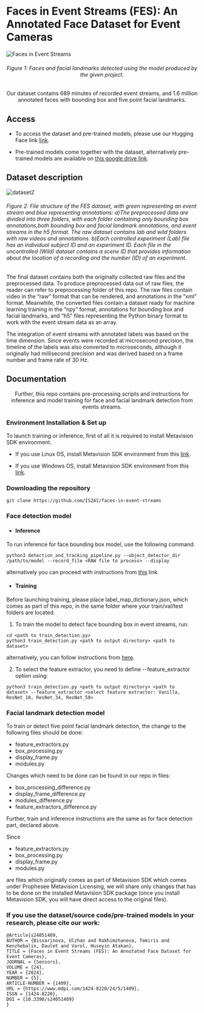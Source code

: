 # Faces in Event Streams (FES): An Annotated Face Dataset for Event Cameras
![Faces in Event Streams](https://user-images.githubusercontent.com/5821328/212868401-00f986d8-6bcf-44be-9d76-5bac4b6f21d7.png)
<h6><p align="center"> Figure 1: Faces and facial landmarks detected using the model produced by the given project.</p></h6>

<p align="center"> Our dataset contains 689 minutes of recorded event streams, and 1.6 million annotated faces with bounding box and five point facial landmarks. </p>

## Access
- To access the dataset and pre-trained models, please use our Hugging Face link [link](https://huggingface.co/datasets/issai/Faces_in_Event_Streams).

- Pre-trained models come together with the dataset, alternatively pre-trained models are available on [this google drive link](https://drive.google.com/drive/folders/1I2l-_-RmRLAaS6DF9OfCfq9-VmvrgETQ?usp=share_link).

## Dataset description
![dataset2](https://github.com/IS2AI/faces-in-event-streams/assets/102503259/b33a16cf-d5d3-4658-bfa9-3f1028cbc79e)
<h6>Figure 2: File structure of the FES dataset, with green representing an event stream and blue representing annotations: a)The preprocessed data are divided into three folders, with each folder containing only bounding box annotations,both bounding box and facial landmark annotations, and event streams in the h5 format. The raw dataset contains lab and wild folders with raw videos and annotations. b)Each controlled experiment (Lab) file has an individual subject ID and an experiment ID. Each file in the uncontrolled (Wild) dataset contains a scene ID that provides information about the location of a recording and the number (ID) of an experiment.</h6>

The final dataset contains both the originally collected raw files and the preprocessed data. To produce preprocessed data out of raw files, the reader can refer to preprocessing folder of this repo. The raw files contain video in the “raw” format that can be rendered, and annotations in the “xml” format. Meanwhile, the converted files contain a dataset ready for machine learning training in the “npy” format, annotations for bounding box and facial landmarks, and “h5” files representing the Python binary format to work with the event stream data as an array.

The integration of event streams with annotated labels was based on the time dimension. Since events were recorded at microsecond precision, the timeline of the labels was also converted to microseconds, although it originally had millisecond precision and was derived based on a frame number and frame rate of 30 Hz.



## Documentation

<p align="center"> Further, this repo contains pre-processing scripts and instructions for inference and model training for face and facial landmark detection from events streams. </p>

### Environment Installation & Set up
To launch training or inference, first of all it is required to install Metavision SDK environment.

- If you use Linux OS, install Metavision SDK environment from this [link](https://docs.prophesee.ai/stable/installation/linux.html).

- If you use Windows OS, install Metavision SDK environment from this [link](https://docs.prophesee.ai/stable/installation/windows.html).


### Downloading the repository

```
git clone https://github.com/IS2AI/faces-in-event-streams
```

### Face detection model
 - #### Inference
To run inference for face bounding box model, use the following command:
```
python3 detection_and_tracking_pipeline.py --object_detector_dir /path/to/model --record_file <RAW file to process> --display
```
alternatively you can proceed with instructions from [this](https://docs.prophesee.ai/stable/samples/modules/ml/detection_and_tracking_inference_py.html#chapter-samples-ml-detection-and-tracking-inference-python) link.

- #### Training
Before launching training, please place label_map_dictionary.json, which comes as part of this repo, in the same folder where your train/val/test folders are located.
1. To train the model to detect face bounding box in event streams, run:

```
cd <path to train_detection.py>
python3 train_detection.py <path to output directory> <path to dataset>
```

alternatively, you can follow instructions from [here](https://docs.prophesee.ai/stable/samples/modules/ml/train_detection.html#chapter-samples-ml-train-detection).

2. To select the feature extractor, you need to define --feature_extractor option using:
```
python3 train_detection.py <path to output directory> <path to dataset> --feature_extractor <select feature extractor: Vanilla, ResNet_18, ResNet_34, ResNet_50>
```

### Facial landmark detection model
To train or detect five point facial landmark detection, the change to the following files should be done:
- feature_extractors.py
- box_processing.py
- display_frame.py
- modules.py

Changes which need to be done can be found in our repo in files:
- box_processing_difference.py
- display_frame_difference.py
- modules_difference.py
- feature_extractors_difference.py

Further, train and inference instructions are the same as for face detection part, declared above.

Since 
- feature_extractors.py
- box_processing.py
- display_frame.py
- modules.py

are files which originally comes as part of Metavision SDK which comes under Prophesee Metavision Licensing, we will share only changes that has to be done on the installed Metavision SDK package (once you install Metavision SDK, you will have direct access to the original files).

### If you use the dataset/source code/pre-trained models in your research, please cite our work:
```
@Article{s24051409,
AUTHOR = {Bissarinova, Ulzhan and Rakhimzhanova, Tomiris and Kenzhebalin, Daulet and Varol, Huseyin Atakan},
TITLE = {Faces in Event Streams (FES): An Annotated Face Dataset for Event Cameras},
JOURNAL = {Sensors},
VOLUME = {24},
YEAR = {2024},
NUMBER = {5},
ARTICLE-NUMBER = {1409},
URL = {https://www.mdpi.com/1424-8220/24/5/1409},
ISSN = {1424-8220},
DOI = {10.3390/s24051409}
}
```





